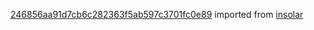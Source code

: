 [246856aa91d7cb6c282363f5ab597c3701fc0e89](https://github.com/insolar/insolar/commit/246856aa91d7cb6c282363f5ab597c3701fc0e89) imported from [insolar](https://github.com/insolar/insolar)
